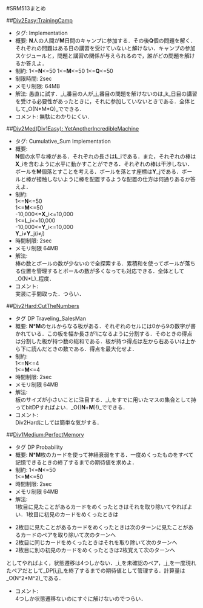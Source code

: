 #SRM513まとめ

##[Div2Easy:TrainingCamp](http://community.topcoder.com/stat?c=problem_statement&pm=11499&rd=14538)
+ タグ: Implementation
+ 概要:
**N**人の人間が**M**日間のキャンプに参加する．その後**Q**個の問題を解く．それぞれの問題はある日の講習を受けていないと解けない．キャンプの参加スケジュールと，問題と講習の関係が与えられるので，誰がどの問題を解けるか答えよ．
+ 制約:
1<=**N**<=50
1<=**M**<=50
1<=**Q**<=50
+ 制限時間: 2sec
+ メモリ制限: 64MB
+ 解法:
愚直に試す．_i_番目の人が_j_番目の問題を解けないのは_k_日目の講習を受ける必要性があったときに，それに参加していないときである．全体として_O(N\*M\*Q)_でできる．
+ コメント:
無駄にわかりにくい．

##[Div2Med(Div1Easy): YetAnotherIncredibleMachine](http://community.topcoder.com/stat?c=problem_statement&pm=11502&rd=14538)
+ タグ: Cumulative_Sum Implementation
+ 概要:  
**N**個の水平な棒がある．それぞれの長さは**L**_iである．また，それぞれの棒は**X**_iを含むように水平に動かすことができる．それぞれの棒は干渉しない．ボールを**M**個落とすことを考える．ボールを落とす座標は**Y**_jである．ボールと棒が接触しないように棒を配置するような配置の仕方は何通りあるか答えよ．
+ 制約:  
1<=**N**<=50  
1<=**M**<=50  
-10,000<=**X**\_i<=10,000  
1<=**L**\_i<=10,000  
-10,000<=**Y**\_i<=10,000  
**Y**\_i≠**Y**\_j(_i_≠_j_)
+ 時間制限: 2sec
+ メモリ制限 64MB
+ 解法:  
棒の数とボールの数が少ないので全探索する．累積和を使ってボールが落ちる位置を管理するとボールの数が多くなっても対応できる．全体として_O(N\*L)_程度．
+ コメント:  
実装に手間取った．つらい．

##[Div2Hard:CutTheNumbers](http://community.topcoder.com/stat?c=problem_statement&pm=11501&rd=14538)
+ タグ DP Traveling_SalesMan
+ 概要:
**N**\***M**のセルからなる板がある．それぞれのセルには0から9の数字が書かれている．この板を幅か長さが1になるように分割する．そのときの得点は分割した板が持つ数の総和である．板が持つ得点は左から右あるいは上から下に読んだときの数である．得点を最大化せよ．
+ 制約:  
1<=**N**<=4  
1<=**M**<=4
+ 時間制限: 2sec
+ メモリ制限 64MB
+ 解法:  
板のサイズが小さいことに注目する．_i_をすでに用いたマスの集合として持ってbitDPすればよい．_O((**N**+**M**)!)_でできる．
+ コメント:  
Div2Hardにしては簡単な気がする．

##[Div1Medium:PerfectMemory](http://community.topcoder.com/stat?c=problem_statement&pm=11500)
+ タグ DP Probability
+ 概要:
**N**\***M**枚のカードを使って神経衰弱をする．一度めくったものをすべて記憶できるときの終了するまでの期待値を求めよ．
+ 制約:
1<=**N**<=50  
1<=**M**<=50
+ 時間制限: 2sec
+ メモリ制限 64MB
+ 解法:  
1枚目に見たことがあるカードをめくったときはそれを取り除いてやればよい．1枚目に初見のカードをめくったときは
 - 2枚目に見たことがあるカードをめくったときは次のターンに見たことがあるカードのペアを取り除いて次のターンへ
 - 2枚目に同じカードをめくったときはそれを取り除いて次のターンへ
 - 2枚目に別の初見のカードをめくったときは2枚覚えて次のターンへ

 としてやればよく，状態遷移は4つしかない．_i_を未確認のペア，_j_を一度現れたペアだとして_DP[i,j]_を終了するまでの期待値として管理する．計算量は_O(N^2*M^2)_である．
+ コメント:  
4つしか状態遷移ないのにすぐに解けないのでつらい．
